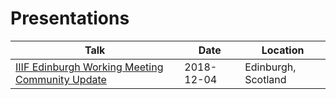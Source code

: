 # Presentations

|Talk|Date|Location|
|---|---|---|
|[IIIF Edinburgh Working Meeting Community Update](./iiif_community_update/)|2018-12-04|Edinburgh, Scotland|


